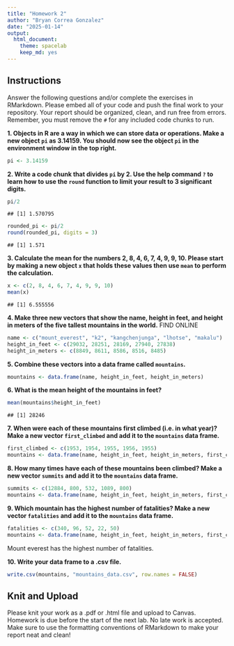 ```yaml
---
title: "Homework 2"
author: "Bryan Correa Gonzalez"
date: "2025-01-14"
output:
  html_document: 
    theme: spacelab
    keep_md: yes
---
```


## Instructions
Answer the following questions and/or complete the exercises in RMarkdown. Please embed all of your code and push the final work to your repository. Your report should be organized, clean, and run free from errors. Remember, you must remove the `#` for any included code chunks to run.  

**1. Objects in R are a way in which we can store data or operations. Make a new object `pi` as 3.14159. You should now see the object `pi` in the environment window in the top right.** 

```r
pi <- 3.14159
```

**2. Write a code chunk that divides `pi` by 2. Use the help command `?` to learn how to use the `round` function to limit your result to 3 significant digits.**  

```r
pi/2
```

```
## [1] 1.570795
```

```r
rounded_pi <- pi/2
round(rounded_pi, digits = 3)
```

```
## [1] 1.571
```

**3. Calculate the mean for the numbers 2, 8, 4, 6, 7, 4, 9, 9, 10. Please start by making a new object `x` that holds these values then use `mean` to perform the calculation.**  

```r
x <- c(2, 8, 4, 6, 7, 4, 9, 9, 10)
mean(x)
```

```
## [1] 6.555556
```

**4. Make three new vectors that show the name, height in feet, and height in meters of the five tallest mountains in the world.** FIND ONLINE

```r
name <- c("mount_everest", "k2", "kangchenjunga", "lhotse", "makalu")
height_in_feet <- c(29032, 28251, 28169, 27940, 27838)
height_in_meters <- c(8849, 8611, 8586, 8516, 8485)
```

**5. Combine these vectors into a data frame called `mountains`.**

```r
mountains <- data.frame(name, height_in_feet, height_in_meters)
```

**6. What is the mean height of the mountains in feet?**

```r
mean(mountains$height_in_feet)
```

```
## [1] 28246
```

**7. When were each of these mountains first climbed (i.e. in what year)? Make a new vector `first_climbed` and add it to the `mountains` data frame.**

```r
first_climbed <- c(1953, 1954, 1955, 1956, 1955)
mountains <- data.frame(name, height_in_feet, height_in_meters, first_climbed)
```

**8. How many times have each of these mountains been climbed? Make a new vector `summits` and add it to the `mountains` data frame.**

```r
summits <- c(12884, 800, 532, 1089, 800)
mountains <- data.frame(name, height_in_feet, height_in_meters, first_climbed, summits)
```

**9. Which mountain has the highest number of fatalities? Make a new vector `fatalities` and add it to the `mountains` data frame.**

```r
fatalities <- c(340, 96, 52, 22, 50)
mountains <- data.frame(name, height_in_feet, height_in_meters, first_climbed, summits, fatalities)
```
Mount everest has the highest number of fatalities.

**10. Write your data frame to a .csv file.**

```r
write.csv(mountains, "mountains_data.csv", row.names = FALSE)
```

## Knit and Upload
Please knit your work as a .pdf or .html file and upload to Canvas. Homework is due before the start of the next lab. No late work is accepted. Make sure to use the formatting conventions of RMarkdown to make your report neat and clean!  
